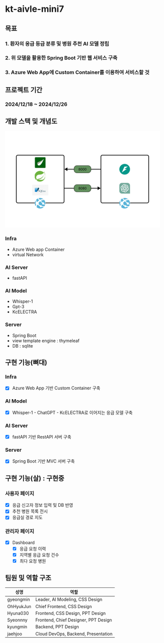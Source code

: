 # kt-aivle-mini7

## 목표
### 1. 환자의 응급 등급 분류 및 병원 추천 AI 모델 정립
### 2. 위 모델을 활용한 Spring Boot 기반 웹 서비스 구축
### 3. Azure Web App에 Custom Container를 이용하여 서비스할 것
## 프로젝트 기간
### 2024/12/18 ~ 2024/12/26
## 개발 스택 및 개념도
![image](/images/rule.png)
### Infra
- Azure Web app Container
- virtual Network
### AI Server
- fastAPI
### AI Model
- Whisper-1
- Gpt-3
- KcELECTRA
### Server
- Spring Boot
- view template engine : thymeleaf
- DB : sqlite
## 구현 기능(뼈대)
### Infra
- [X] Azure Web App 기반 Custom Container 구축 
### AI Model
- [X] Whisper-1 - ChatGPT - KcELECTRA로 이어지는 응급 모델 구축
### AI Server
- [X] fastAPI 기반 RestAPI 서버 구축
### Server
- [X] Spring Boot 기반 MVC 서버 구축
## 구현 기능(살) : 구현중
### 사용자 페이지
- [X] 응급 신고자 정보 입력 및 DB 반영
- [X] 추천 병원 목록 전시
- [X] 응급실 경로 지도
### 관리자 페이지
- [X] Dashboard
    - [X] 응급 요청 이력
    - [X] 지역별 응급 요청 건수
    - [X] 최다 요청 병원
## 팀원 및 역할 구조
|성명 | 역할 |
| --- | --- |
| gyeongmin | Leader, AI Modeling, CSS Design |
| OhHyukJun | Chief Frontend, CSS Design |
| Hyuna030 | Frontend, CSS Design, PPT Design |
| Syeonnny | Frontend, Chief Designer, PPT Design |
| kyungmin | Backend, PPT Design |
| jaehjoo | Cloud DevOps, Backend, Presentation |
